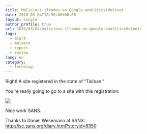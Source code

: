 ```yaml
---
title: Malicious iframes on Google-analitics(dot)net
date: 2010-03-04T18:59:00+00:00
layout: single
author_profile: true
url: 2010/03/04/malicious-iframes-on-google-analiticsdotnet/
tags:
  - alert
  - malware
  - report
  - review
lang: en
category: 
  - techblog
---
```

Right! A site registered in the state of “Taliban.”

You’re really going to go to a site with this registration:

[![](http://4.bp.blogspot.com/_vaUVXcmC3OI/S4_7paXxyHI/AAAAAAAABIU/ihyMHoFziiU/s640/Taliban_20state.png)](http://4.bp.blogspot.com/_vaUVXcmC3OI/S4_7paXxyHI/AAAAAAAABIU/ihyMHoFziiU/s1600-h/Taliban_20state.png)

Nice work SANS.

Thanks to Daniel Wesemann at SANS:  
<http://isc.sans.org/diary.html?storyid=8350>